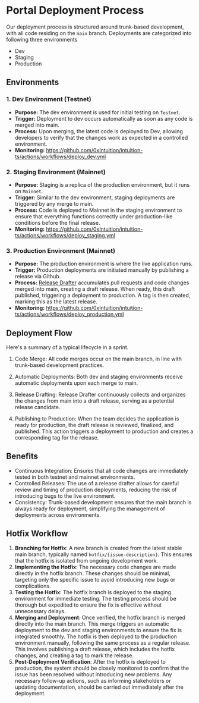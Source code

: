 # Portal Deployment Process

Our deployment process is structured around trunk-based development, with all code residing on the `main` branch. Deployments are categorized into following three environments

- Dev
- Staging
- Production

## Environments

### 1. Dev Environment (Testnet)

- **Purpose:** The dev environment is used for initial testing on `Testnet`.
- **Trigger:** Deployment to dev occurs automatically as soon as any code is merged into main.
- **Process:** Upon merging, the latest code is deployed to Dev, allowing developers to verify that the changes work as expected in a controlled environment.
- **Monitoring:** https://github.com/0xIntuition/intuition-ts/actions/workflows/deploy_dev.yml

### 2. Staging Environment (Mainnet)

- **Purpose:** Staging is a replica of the production environment, but it runs on `Mainnet`.
- **Trigger:** Similar to the dev environment, staging deployments are triggered by any merge to main.
- **Process:** Code is deployed to Mainnet in the staging environment to ensure that everything functions correctly under production-like conditions before the final release.
- **Monitoring:** https://github.com/0xIntuition/intuition-ts/actions/workflows/deploy_staging.yml

### 3. Production Environment (Mainnet)

- **Purpose:** The production environment is where the live application runs.
- **Trigger:** Production deployments are initiated manually by publishing a release via Github.
- **Process:** [Release Drafter](https://github.com/release-drafter/release-drafter) accumulates pull requests and code changes merged into main, creating a draft release. When ready, this draft published, triggering a deployment to production. A tag is then created, marking this as the latest release.
- **Monitoring:** https://github.com/0xIntuition/intuition-ts/actions/workflows/deploy_production.yml

## Deployment Flow

Here's a summary of a typical lifecycle in a sprint.

1. Code Merge: All code merges occur on the main branch, in line with trunk-based development practices.

2. Automatic Deployments: Both dev and staging environments receive automatic deployments upon each merge to main.

3. Release Drafting: Release Drafter continuously collects and organizes the changes from main into a draft release, serving as a potential release candidate.

4. Publishing to Production: When the team decides the application is ready for production, the draft release is reviewed, finalized, and published. This action triggers a deployment to production and creates a corresponding tag for the release.

## Benefits

- Continuous Integration: Ensures that all code changes are immediately tested in both testnet and mainnet environments.
- Controlled Releases: The use of a release drafter allows for careful review and timing of production deployments, reducing the risk of introducing bugs to the live environment.
- Consistency: Trunk-based development ensures that the main branch is always ready for deployment, simplifying the management of deployments across environments.

## Hotfix Workflow

1. **Branching for Hotfix**:
   A new branch is created from the latest stable main branch, typically named `hotfix/{issue-description}`. This ensures that the hotfix is isolated from ongoing development work.
2. **Implementing the Hotfix**:
   The necessary code changes are made directly in the hotfix branch. These changes should be minimal, targeting only the specific issue to avoid introducing new bugs or complications.
3. **Testing the Hotfix**:
   The hotfix branch is deployed to the staging environment for immediate testing. The testing process should be thorough but expedited to ensure the fix is effective without unnecessary delays.
4. **Merging and Deployment**:
   Once verified, the hotfix branch is merged directly into the main branch. This merge triggers an automatic deployment to the dev and staging environments to ensure the fix is integrated smoothly.
   The hotfix is then deployed to the production environment manually, following the same process as a regular release. This involves publishing a draft release, which includes the hotfix changes, and creating a tag to mark the release.
5. **Post-Deployment Verification**:
   After the hotfix is deployed to production, the system should be closely monitored to confirm that the issue has been resolved without introducing new problems.
   Any necessary follow-up actions, such as informing stakeholders or updating documentation, should be carried out immediately after the deployment.
